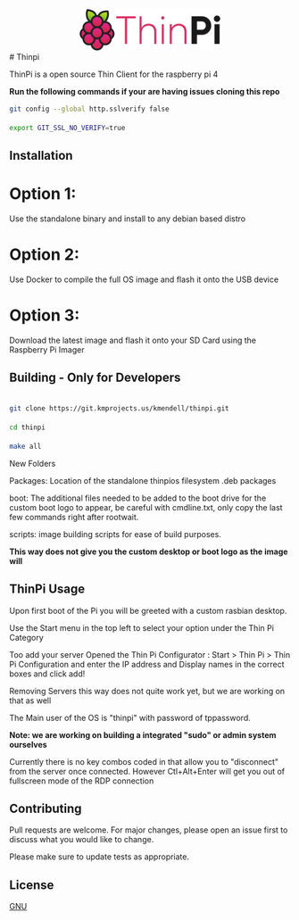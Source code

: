 <center>
<img height="50%" width="50%" src="assets/logo/logo-colors@2x.png"></img>
</center>
# Thinpi

ThinPi is a open source Thin Client for the raspberry pi 4

**Run the following commands if your are having issues cloning this repo**
```bash
git config --global http.sslverify false

export GIT_SSL_NO_VERIFY=true
```

## Installation

 # Option 1:
 Use the standalone binary and install to any debian based distro

 # Option 2:
 Use Docker to compile the full OS image and flash it onto the USB device

 # Option 3: 
 Download the latest image and flash it onto your SD Card using the Raspberry Pi Imager


## Building - Only for Developers

```bash

git clone https://git.kmprojects.us/kmendell/thinpi.git

cd thinpi

make all

```

New Folders

Packages: Location of the standalone thinpios filesystem .deb packages

boot: The additional files needed to be added to the boot drive for the custom boot logo to appear, be careful with cmdline.txt, only copy the last few commands right after rootwait.

scripts: image building scripts for ease of build purposes.

**This way does not give you the custom desktop or boot logo as the image will** 

## ThinPi Usage

Upon first boot of the Pi you will be greeted with a custom rasbian desktop.

Use the Start menu in the top left to select your option under the Thin Pi Category

Too add your server Opened the Thin Pi Configurator : Start > Thin Pi > Thin Pi Configuration and enter the IP address and Display names in the correct boxes and click add!

Removing Servers this way does not quite work yet, but we are working on that as well

The Main user of the OS is "thinpi" with password of tppassword.

**Note: we are working on building a integrated "sudo" or admin system ourselves**

Currently there is no key combos coded in that allow you to "disconnect" from the server once connected. However Ctl+Alt+Enter will get you out of fullscreen mode of the RDP connection



## Contributing
Pull requests are welcome. For major changes, please open an issue first to discuss what you would like to change.

Please make sure to update tests as appropriate.

## License
[GNU](https://choosealicense.com/licenses/gpl-3.0/)
